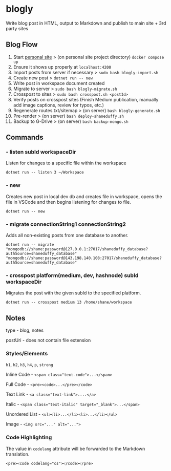 # blogly

Write blog post in HTML, output to Markdown and publish to main site + 3rd party sites

## Blog Flow

1. Start [personal site](https://github.com/cppshane/shaneduffy) > (on personal site project directory) `docker compose up`
2. Ensure it shows up properly at `localhost:4200`
3. Import posts from server if necessary > `sudo bash blogly-import.sh`
4. Create new post > `dotnet run -- new`
5. Write post in workspace document created
6. Migrate to server > `sudo bash blogly-migrate.sh`
7. Crosspost to sites > `sudo bash crosspost.sh <postId>`
8. Verify posts on crosspost sites (Finish Medium publication, manually add image captions, review for typos, etc.)
9. Regenerate routes.txt/sitemap > (on server) `bash blogly-generate.sh`
10. Pre-render > (on server) `bash deploy-shaneduffy.sh`
11. Backup to G-Drive > (on server) `bash backup-mongo.sh`

## Commands

### - listen subId workspaceDir
Listen for changes to a specific file within the workspace
```
dotnet run -- listen 3 ~/Workspace
```

### - new
Creates new post in local dev db and creates file in workspace, opens the file in VSCode and then begins listening for changes to file.
```
dotnet run -- new
```

### - migrate connectionString1 connectionString2
Adds all non-existing posts from one database to another.
```
dotnet run -- migrate "mongodb://shane:password@127.0.0.1:27017/shaneduffy_database?authSource=shaneduffy_database" "mongodb://shane:password@143.198.140.108:27017/shaneduffy_database?authSource=shaneduffy_database"
```

### - crosspost platform(medium, dev, hashnode) subId workspaceDir
Migrates the post with the given subId to the specified platform.
```
dotnet run -- crosspost medium 13 /home/shane/workspace
```

## Notes
type - blog, notes

postUri - does not contain file extension

### Styles/Elements
`h1`, `h2`, `h3`, `h4`, `p`, `strong`

Inline Code - `<span class="text-code">...</span>`

Full Code - `<pre><code>...</pre></code>`

Text Link - `<a class="text-link">....</a>`

Italic - `<span class="text-italic" target="_blank">...</span>`

Unordered List - `<ul><li>...</li><li>...</li></ul>`

Image - `<img src="..." alt="...">`

### Code Highlighting
The value in `codelang` attribute will be forwarded to the Markdown translation.
```
<pre><code codelang="cs"></code></pre>
```
